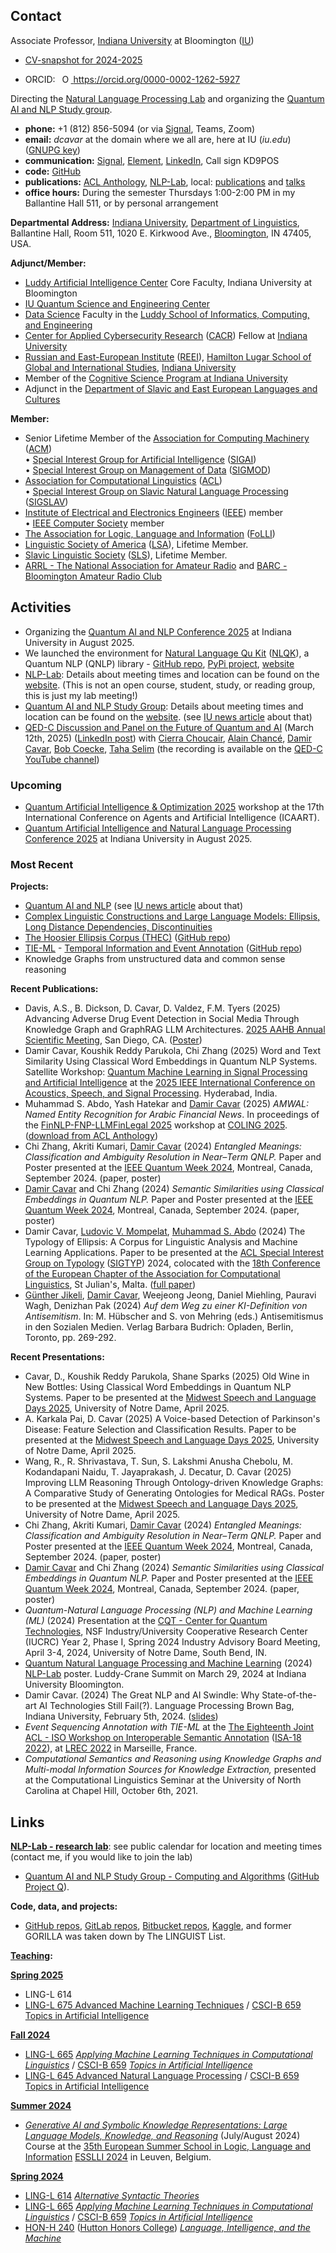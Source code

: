 ## Contact

Associate Professor, [Indiana University] at Bloomington ([IU])


- [CV-snapshot for 2024-2025](/CV_2024_2025.pdf)

- ORCID: <a id="cy-effective-orcid-url" class="underline" href="https://orcid.org/0000-0002-1262-5927" target="orcid.widget" rel="me noopener noreferrer" style="vertical-align: top">
     <img src="https://orcid.org/sites/default/files/images/orcid_16x16.png" style="width: 1em; margin-inline-start: 0.5em" alt="ORCID iD icon"/> https://orcid.org/0000-0002-1262-5927</a>

Directing the [Natural Language Processing Lab](https://nlp-lab.org/) and organizing the [Quantum AI and NLP Study group](https://nlp-lab.org/quantumnlp/).

- **phone:** +1 (812) 856-5094 (or via [Signal](https://www.signal.org/), Teams, Zoom)
- **email:** *dcavar* at the domain where we all are, here at IU (*iu.edu*) ([GNUPG key](DamirCavar.asc))
- **communication:** [Signal](https://www.signal.org/), [Element](https://element.io/), [LinkedIn](https://www.linkedin.com/in/damircavar/), Call sign KD9POS
- **code:** [GitHub](https://github.com/dcavar)
- **publications:** [ACL Anthology](https://aclanthology.org/people/d/damir-cavar/), [NLP-Lab](https://nlp-lab.org/publications/), local: [publications](/pubs) and [talks](/talks)
- **office hours:** During the semester Thursdays 1:00-2:00 PM in my Ballantine Hall 511, or by personal arrangement

**Departmental Address:**
      [Indiana University], 
      [Department of Linguistics], 
      Ballantine Hall, Room 511, 
      1020 E. Kirkwood Ave., 
      [Bloomington], IN 47405, USA.


**Adjunct/Member:**
- [Luddy Artificial Intelligence Center](https://ai.luddy.indiana.edu/people/core-ai-faculty.html) Core Faculty, Indiana University at Bloomington
- [IU Quantum Science and Engineering Center](https://qsec.sitehost.iu.edu/)
- [Data Science](https://datascience.indiana.edu/programs/residential/index.html) Faculty in the [Luddy School of Informatics, Computing, and Engineering](https://luddy.indiana.edu/)
- [Center for Applied Cybersecurity Research](https://cacr.iu.edu/about/people/index.html) ([CACR](https://cacr.iu.edu/about/people/index.html)) Fellow at [Indiana University]
- [Russian and East-European Institute](https://reei.indiana.edu/) ([REEI](https://reei.indiana.edu/)), [Hamilton Lugar School of Global and International Studies](https://hls.indiana.edu/), [Indiana University]
- Member of the [Cognitive Science Program at Indiana University](https://cogs.indiana.edu/)
- Adjunct in the [Department of Slavic and East European Languages and Cultures](https://linguistics.indiana.edu/about/faculty/cavar-damir.html)

**Member:**
- Senior Lifetime Member of the [Association for Computing Machinery](http://www.acm.org/) ([ACM](http://www.acm.org/))<br/>
   &#8226; [Special Interest Group for Artificial Intelligence](http://sigai.acm.org/) ([SIGAI](http://sigai.acm.org/))<br/>
   &#8226; [Special Interest Group on Management of Data](https://sigmod.org/) ([SIGMOD](https://sigmod.org/))
- [Association for Computational Linguistics](http://www.aclweb.org/) ([ACL](http://www.aclweb.org/))<br/>
   &#8226; [Special Interest Group on Slavic Natural Language Processing](http://sigslav.cs.helsinki.fi/membership.html) ([SIGSLAV](http://sigslav.cs.helsinki.fi/membership.html))
- [Institute of Electrical and Electronics Engineers](https://www.ieee.org/about/index.html) ([IEEE](https://www.ieee.org/about/index.html)) member<br/>
   &#8226; [IEEE Computer Society](https://www.computer.org/) member
- [The Association for Logic, Language and Information](http://www.folli.info/) ([FoLLI](http://www.folli.info/))
- [Linguistic Society of America](http://www.lsadc.org/) ([LSA](http://www.lsadc.org/)), Lifetime Member.
- [Slavic Linguistic Society](https://www.slaviclinguistics.org/) ([SLS](https://www.slaviclinguistics.org/)), Lifetime Member.
- [ARRL - The National Association for Amateur Radio](http://arrl.org/) and [BARC - Bloomington Amateur Radio Club](https://bloomingtonradio.org/)


## Activities

- Organizing the [Quantum AI and NLP Conference 2025](https://qnlp.ai/) at Indiana University in August 2025.
- We launched the environment for [Natural Language Qu Kit](https://nlqk.ai/) ([NLQK](https://nlqk.ai/)), a Quantum NLP (QNLP) library - [GitHub repo](https://github.com/dcavar/nlqk), [PyPi project](https://pypi.org/project/nlqk/), [website](https://nlqk.ai/)
- [NLP-Lab](https://nlp-lab.org/): Details about meeting times and location can be found on the [website](https://nlp-lab.org/). (This is not an open course, student, study, or reading group, this is just my lab meeting!)
- [Quantum AI and NLP Study Group](https://nlp-lab.org/quantumnlp/): Details about meeting times and location can be found on the [website](https://nlp-lab.org/quantumnlp/). (see [IU news article](https://news.iu.edu/live/news/37695-iu-led-research-project-aims-to-improve) about that)
- [QED-C Discussion and Panel on the Future of Quantum and AI](https://sri.zoomgov.com/webinar/register/9717374933023/WN_7AME7O63SZ6EhYan91HoRg#/registration) (March 12th, 2025) ([LinkedIn post](https://www.linkedin.com/posts/qedc_last-call-to-join-us-on-wednesday-march-activity-7304954073571549184-YCZe?utm_source=share&utm_medium=member_desktop&rcm=ACoAAAv4XMUBX2S08vo53W0sGUSFpw814QpqqBs)) with [Cierra Choucair](https://www.linkedin.com/in/cierra-lunde/), [Alain Chancé](https://www.linkedin.com/in/alainchance/), [Damir Cavar](https://damir.cavar.me/), [Bob Coecke](https://www.linkedin.com/in/bob-coecke-9389627/), [Taha Selim](https://www.linkedin.com/in/tiselim/) (the recording is available on the [QED-C YouTube channel](https://youtu.be/5yBo3Jb71so?feature=shared))


### Upcoming

- [Quantum Artificial Intelligence &amp; Optimization 2025](https://qaio.org/) workshop at the 17th International Conference on Agents and Artificial Intelligence (ICAART).
- [Quantum Artificial Intelligence and Natural Language Processing Conference 2025](https://qnlp.ai/) at Indiana University in August 2025.


### Most Recent

**Projects:**

- [Quantum AI and NLP](https://nlp-lab.org/quantumnlp/) (see [IU news article](https://news.iu.edu/live/news/37695-iu-led-research-project-aims-to-improve) about that)
- [Complex Linguistic Constructions and Large Language Models: Ellipsis, Long Distance Dependencies, Discontinuities](https://nlp-lab.org/)
- [The Hoosier Ellipsis Corpus (THEC)](https://nlp-lab.org/ellipsis/) ([GitHub repo](https://github.com/dcavar/hoosierellipsiscorpus))
- [TIE-ML](https://nlp-lab.org/timeevents/) - [Temporal Information and Event Annotation](https://nlp-lab.org/timeevents/) ([GitHub repo](https://github.com/dcavar/tieml))
- Knowledge Graphs from unstructured data and common sense reasoning


**Recent Publications:**

- Davis, A.S., B. Dickson, D. Cavar, D. Valdez, F.M. Tyers (2025) Advancing Adverse Drug Event Detection in Social Media Through Knowledge Graph and GraphRAG LLM Architectures. [2025 AAHB Annual Scientific Meeting](https://aahb.org/2025-Scientific-Meeting-Overview), San Diego, CA. ([Poster](/Pubs/AAHB25-ADAVIS-POSTER-FINAL.pdf))
- Damir Cavar, Koushik Reddy Parukola, Chi Zhang (2025) Word and Text Similarity Using Classical Word Embeddings in Quantum NLP Systems. Satellite Workshop: [Quantum Machine Learning in Signal Processing and Artificial Intelligence](https://sites.google.com/view/qmlicassp2025/home) at the [2025 IEEE International Conference on Acoustics, Speech, and Signal Processing](https://2025.ieeeicassp.org/). Hyderabad, India.
- Muhammad S. Abdo, Yash Hatekar and [Damir Cavar] (2025) *AMWAL: Named Entity Recognition for Arabic Financial News*. In proceedings of the [FinNLP-FNP-LLMFinLegal 2025](https://sites.google.com/nlg.csie.ntu.edu.tw/finnlp-fnp-llmfinlegal/home) workshop at [COLING 2025](https://coling2025.org/). ([download from ACL Anthology](https://aclanthology.org/2025.finnlp-1.20.pdf))
- Chi Zhang, Akriti Kumari, [Damir Cavar] (2024) *Entangled Meanings: Classification and Ambiguity Resolution in Near–Term QNLP.* Paper and Poster presented at the [IEEE Quantum Week 2024](https://qce.quantum.ieee.org/2024/), Montreal, Canada, September 2024. (paper, poster)
- [Damir Cavar] and Chi Zhang (2024) *Semantic Similarities using Classical Embeddings in Quantum NLP.* Paper and Poster presented at the [IEEE Quantum Week 2024](https://qce.quantum.ieee.org/2024/), Montreal, Canada, September 2024. (paper, poster)
- Damir Cavar, [Ludovic V. Mompelat], [Muhammad S. Abdo] (2024) The Typology of Ellipsis: A Corpus for Linguistic Analysis and Machine Learning Applications. Paper to be presented at the [ACL Special Interest Group on Typology](https://sigtyp.github.io/) ([SIGTYP](https://sigtyp.github.io/)) 2024, colocated with the [18th Conference of the European Chapter of the Association for Computational Linguistics](https://2024.eacl.org/), St Julian's, Malta. ([full paper](https://aclanthology.org/2024.sigtyp-1.6/))
- [Günther Jikeli], [Damir Cavar], Weejeong Jeong, Daniel Miehling, Pauravi Wagh, Denizhan Pak (2024) *Auf dem Weg zu einer KI-Definition von Antisemitism*. In: M. Hübscher and S. von Mehring (eds.) Antisemitismus in den Sozialen Medien. Verlag Barbara Budrich: Opladen, Berlin, Toronto, pp. 269-292.


**Recent Presentations:**

- Cavar, D., Koushik Reddy Parukola, Shane Sparks (2025) Old Wine in New Bottles: Using Classical Word Embeddings in Quantum NLP Systems. Paper to be presented at the [Midwest Speech and Language Days 2025](https://nlp.nd.edu/msld25/), University of Notre Dame, April 2025.
- A. Karkala Pai, D. Cavar (2025) A Voice-based Detection of Parkinson's Disease: Feature Selection and Classification Results. Paper to be presented at the [Midwest Speech and Language Days 2025](https://nlp.nd.edu/msld25/), University of Notre Dame, April 2025.
- Wang, R., R. Shrivastava, T. Sun, S. Lakshmi Anusha Chebolu, M. Kodandapani Naidu, T. Jayaprakash, J. Decatur, D. Cavar (2025) Improving LLM Reasoning Through Ontology-driven Knowledge Graphs: A Comparative Study of Generating Ontologies for Medical RAGs. Poster to be presented at the [Midwest Speech and Language Days 2025](https://nlp.nd.edu/msld25/), University of Notre Dame, April 2025.
- Chi Zhang, Akriti Kumari, [Damir Cavar] (2024) *Entangled Meanings: Classification and Ambiguity Resolution in Near–Term QNLP.* Paper and Poster presented at the [IEEE Quantum Week 2024](https://qce.quantum.ieee.org/2024/), Montreal, Canada, September 2024. (paper, poster)
- [Damir Cavar] and Chi Zhang (2024) *Semantic Similarities using Classical Embeddings in Quantum NLP.* Paper and Poster presented at the [IEEE Quantum Week 2024](https://qce.quantum.ieee.org/2024/), Montreal, Canada, September 2024. (paper, poster)
- *Quantum-Natural Language Processing (NLP) and Machine Learning (ML)* (2024) Presentation at the [CQT - Center for Quantum Technologies](https://www.purdue.edu/cqt/), NSF Industry/University Cooperative Research Center (IUCRC) Year 2, Phase I, Spring 2024 Industry Advisory Board Meeting, April 3-4, 2024, University of Notre Dame, South Bend, IN.
- [Quantum Natural Language Processing and Machine Learning](/Pubs/NLP_Lab_Quantum_Poster_2024.pdf) (2024)  [NLP-Lab](http://nlp-lab.org/) poster. Luddy-Crane Summit on March 29, 2024 at Indiana University Bloomington.
- Damir Cavar. (2024) The Great NLP and AI Swindle: Why State-of-the-art AI Technologies Still Fail(?). Language Processing Brown Bag, Indiana University, February 5th, 2024. ([slides](/Pubs/Language_Processing_Brown_Bag_talk_Damir_Cavar_20240205.pdf))
- *Event Sequencing Annotation with TIE-ML* at the [The Eighteenth Joint ACL - ISO Workshop on Interoperable Semantic Annotation](https://sigsem.uvt.nl/isa18/) ([ISA-18 2022](https://sigsem.uvt.nl/isa18/)), at [LREC 2022](https://lrec2022.lrec-conf.org/en/) in Marseille, France.
- *Computational Semantics and Reasoning using Knowledge Graphs and Multi-modal Information Sources for Knowledge Extraction,* presented at the Computational Linguistics Seminar at the University of North Carolina at Chapel Hill, October 6th, 2021.


## Links

**[NLP-Lab - research lab](https://nlp-lab.org/)**: see public calendar for location and meeting times (contact me, if you would like to join the lab)
- [Quantum AI and NLP Study Group - Computing and Algorithms](https://nlp-lab.org/quantumnlp/) ([GitHub Project Q](https://github.com/dcavar/q)).


**Code, data, and projects:**
- [GitHub repos](https://github.com/dcavar), [GitLab repos](https://gitlab.com/dcavar), [Bitbucket repos](https://bitbucket.org/dcavar/),
      [Kaggle](https://kaggle.com/dcavar/), and former GORILLA was taken down by The LINGUIST List.


**[Teaching](/teaching):**

**[Spring 2025](/teaching)**

- LING-L 614 
- [LING-L 675 Advanced Machine Learning Techniques](/l675/) / [CSCI-B 659 Topics in Artificial Intelligence](/l675/)

**[Fall 2024](/teaching)**

- [LING-L 665](/l665/) *[Applying Machine Learning Techniques in Computational Linguistics](/l665/)* / [CSCI-B 659](/l665/) *[Topics in Artificial Intelligence](/l665)*
- [LING-L 645 Advanced Natural Language Processing](/l645/) / [CSCI-B 659 Topics in Artificial Intelligence](/l645/)


**[Summer 2024](/teaching)**

- *[Generative AI and Symbolic Knowledge Representations: Large Language Models, Knowledge, and Reasoning](https://damir.cavar.me/ESSLLI24_LLM_KG.github.io/)* (July/August 2024) Course at the [35th European Summer School in Logic, Language and Information](https://2024.esslli.eu/) [ESSLLI 2024](https://2024.esslli.eu/) in Leuven, Belgium.


**[Spring 2024](/teaching)**
- [LING-L 614] *[Alternative Syntactic Theories](/l614/)*
- [LING-L 665](/l665/) *[Applying Machine Learning Techniques in Computational Linguistics](/l665/)* / [CSCI-B 659](/l665/) *[Topics in Artificial Intelligence](/l665)*
- [HON-H 240](/h240/) ([Hutton Honors College](https://hutton.indiana.edu/index.html)) *[Language, Intelligence, and the Machine](/h240/)*


[Indiana University]: https://www.indiana.edu/ "Indiana University"
[IU]: https://www.indiana.edu/ "Indiana University"
[Department of Linguistics]: https://linguistics.indiana.edu/about/faculty/cavar-damir.html "Indiana University Department of Linguistics"
[Bloomington]: https://en.wikipedia.org/wiki/Bloomington,_Indiana "Bloomington, Indiana"
[NLP-Lab]: https://nlp-lab.org/ "Natural Language Processing Lab"
[LING-L 614]: http://damir.cavar.me/l614/ "L 614 Alternative Syntax"
[D. Cavar]: http://damir.cavar.me/ "Damir Cavar"
[Damir Cavar]: http://damir.cavar.me/ "Damir Cavar"
[B. Dickson]: https://www.linkedin.com/in/billy-dickson/ "Billy Dickson"
[JSON-NLP]: https://github.com/dcavar/JSON-NLP "JSON-NLP"
[Günther Jikeli]: https://news.iu.edu/iu-experts/profile/m/297/jikeli-gunther "Günther Jikeli"
[Malgosia Cavar]: http://malgosia.cavar.me/ "Malgorzata E. Cavar"
[Małgorzata E. Ćavar]: http://malgosia.cavar.me/ "Malgorzata E. Cavar"
[Malgosia E. Cavar]: http://malgosia.cavar.me/ "Malgorzata E. Cavar"
[Malgorzata E. Cavar]: http://malgosia.cavar.me/ "Malgorzata E. Cavar"
[D. Cavar]: http://damir.cavar.me/ "Damir Cavar"
[Damir Cavar]: http://damir.cavar.me/ "Damir Cavar"
[B. Dickson]: https://www.linkedin.com/in/billy-dickson/ "Billy Dickson"
[Billy Dickson]: https://www.linkedin.com/in/billy-dickson/ "Billy Dickson"
[Guenther Jikeli]: https://news.iu.edu/iu-experts/profile/m/297/jikeli-gunther "Günther Jikeli"
[Van Holthenrichs]: https://russian.indiana.edu/about/instructors/holthenrichs-van.html "Van Holthenrichs"
[Vance Holthenrichs]: https://russian.indiana.edu/about/instructors/holthenrichs-van.html "Van Holthenrichs"
[Ludovic V. Mompelat]: https://www.linkedin.com/in/ludovic-mompelat-8a1960b8/ "Ludovic V. Mompelat"
[Ludovic Mompelat]: https://www.linkedin.com/in/ludovic-mompelat-8a1960b8/ "Ludovic V. Mompelat"
[Lwin Moe]: http://lwinmoe.org/ "Lwin Moe"
[Muhammad S. Abdo]: https://www.linkedin.com/in/muhsabrys/ "Muhammad S. Abdo"
[Zoran Tiganj]: https://homes.luddy.indiana.edu/ztiganj/ "Zoran Tiganj"
